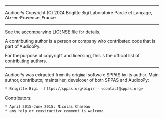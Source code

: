 
-------------------------------------------------------------------------

AudiooPy
Copyright (C) 2024 Brigitte Bigi
Laboratoire Parole et Langage, Aix-en-Provence, France

-------------------------------------------------------------------------

See the accompanying LICENSE file for details.

A contributing author is a person or company who contributed code that
is part of AudiooPy.

For the purpose of copyright and licensing, this is the official list
of contributing authors.

-------------------------------------------------------------------------

AudiooPy was extracted from its original software SPPAS by its author.
Main author, contributor, maintainer, developer of both SPPAS and AudiooPy:

    * Brigitte Bigi - https://sppas.org/bigi/ - <contact@sppas.org>

Contributors:

    * April 2015-June 2015: Nicolas Chazeau
    * any help or constructive comment is welcome
